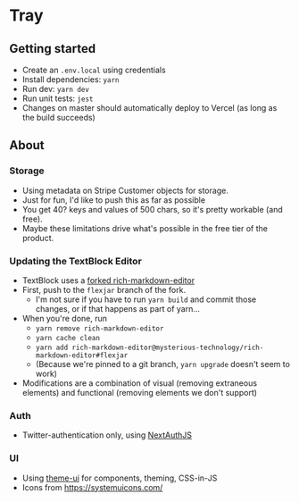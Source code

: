 # Tray

## Getting started

- Create an `.env.local` using credentials
- Install dependencies: `yarn`
- Run dev: `yarn dev`
- Run unit tests: `jest`
- Changes on master should automatically deploy to Vercel (as long as the build succeeds)

## About

### Storage

- Using metadata on Stripe Customer objects for storage.
- Just for fun, I'd like to push this as far as possible
- You get 40? keys and values of 500 chars, so it's pretty workable (and free).
- Maybe these limitations drive what's possible in the free tier of the product.

### Updating the TextBlock Editor

- TextBlock uses a [forked rich-markdown-editor](https://github.com/mysterious-technology/rich-markdown-editor)
- First, push to the `flexjar` branch of the fork.
  - I'm not sure if you have to run `yarn build` and commit those changes, or if that happens as part of yarn...
- When you're done, run
  - `yarn remove rich-markdown-editor`
  - `yarn cache clean`
  - `yarn add rich-markdown-editor@mysterious-technology/rich-markdown-editor#flexjar`
  - (Because we're pinned to a git branch, `yarn upgrade` doesn't seem to work)
- Modifications are a combination of visual (removing extraneous elements) and functional (removing elements we don't support)

### Auth

- Twitter-authentication only, using [NextAuthJS](https://next-auth.js.org/)

### UI

- Using [theme-ui](https://theme-ui.com/components) for components, theming, CSS-in-JS
- Icons from https://systemuicons.com/
